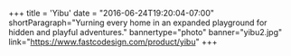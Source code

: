 +++
title = 'Yibu'
date = "2016-06-24T19:20:04-07:00"
shortParagraph="Yurning every home in an expanded playground for hidden and playful adventures."
bannertype="photo"
banner="yibu2.jpg"
link="https://www.fastcodesign.com/product/yibu"
+++
